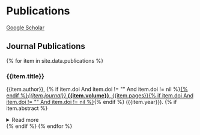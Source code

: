 # Publications
[Google Scholar](https://scholar.google.com/citations?user=Lt3avkAAAAAJ)
## Journal Publications
{% for item in site.data.publications %}
### {{item.title}}
{{item.author}}, {% if item.doi And item.doi != "" And item.doi != nil %}<a href="{{item.doi}}">{% endif %}<i>{{item.journal}}</i> <b>{{item.volume}}</b>, {{item.pages}}{% if item.doi And item.doi != "" And item.doi != nil %}</a>{% endif %} ({{item.year}}).
{% if item.abstract %}
<details>
<summary>Read more</summary>
<br>
{{item.abstract}}
</details>
{% endif %}
{% endfor %}